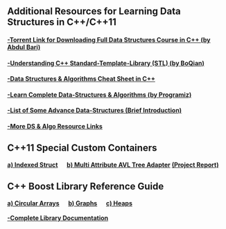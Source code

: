 ## Additional Resources for Learning Data Structures in C++/C++11
#### [-Torrent Link for Downloading Full Data Structures Course in C++ (by Abdul Bari)](https://github.com/HypertextAssassin0273/Data_Structures_in_Cpp/blob/main/Mastering_Data_Structures_and_Algorithms_using_C_and_C++.torrent?raw=true)
#### [-Understanding C++ Standard-Template-Library (STL) (by BoQian)](https://youtube.com/playlist?list=PLA0_W94naaYmk0uFVkUnXv0SiMIP5Jjlb)
#### [-Data Structures & Algorithms Cheat Sheet in C++](https://github.com/gibsjose/cpp-cheat-sheet/blob/master/Data%20Structures%20and%20Algorithms.md)
#### [-Learn Complete Data-Structures & Algorithms (by Programiz)](https://www.programiz.com/dsa)
#### [-List of Some Advance Data-Structures (Brief Introduction)](https://www.geeksforgeeks.org/advanced-data-structures/)
#### [-More DS & Algo Resource Links](https://github.com/Developer-Y/cs-video-courses#data-structures-and-algorithms)

<h2>C++11 Special Custom Containers</h2>
<p1>
  <b>
    <a href="/MY_DS_LIBRARY/Special_Structures/Indexed_Struct.hpp">a) Indexed Struct</a> &emsp;
    <a href="/MY_DS_LIBRARY/Special_Structures/Multi_Attribute_AVL_Tree_Adapter.hpp">b) Multi Attribute AVL Tree Adapter</a>
    <a href="/MY_DS_LIBRARY/Special_Structures/Documentation_Files/Project%20Report.pdf">(Project Report)</a>
  <b/>
</p1>
<h2>C++ Boost Library Reference Guide</h2>
<p1>
  <b>
    <a href="https://www.boost.org/doc/libs/1_76_0/doc/html/circular_buffer.html">a) Circular Arrays</a> &emsp;
    <a href="https://www.boost.org/doc/libs/1_76_0/libs/graph/doc/index.html">b) Graphs</a> &emsp;
    <a href="https://www.boost.org/doc/libs/1_76_0/doc/html/heap.html">c) Heaps</a>
    <br><br>
    <a href="https://www.boost.org/doc/libs/1_76_0/">-Complete Library Documentation</a>
  <b/>
</p1>
